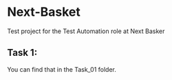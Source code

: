 # Next-Basket
Test project for the Test Automation role at Next Basker
## Task 1:
You can find that in the Task_01 folder. 